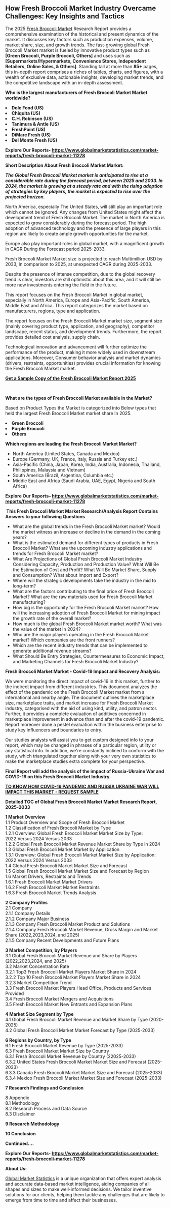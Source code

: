 <h2><strong>How Fresh Broccoli Market Industry Overcame Challenges: Key Insights and Tactics</strong></h2><p>The 2025 <a href="https://www.globalmarketstatistics.com/market-reports/fresh-broccoli-market-11278">Fresh Broccoli Market</a> Research Report provides a comprehensive examination of the historical and present dynamics of the market. It discusses key factors such as production expenses, volume, market share, size, and growth trends. The fast-growing global Fresh Broccoli Market market is fueled by innovative product types such as <strong>[Green Broccoli, Purple Broccoli, Others]</strong> and uses such as <strong>[Supermarkets/Hypermarkets, Convenience Stores, Independent Retailers, Online Sales, & Others]</strong>. Standing tall at more than <strong>85+</strong> pages, this in-depth report comprises a riches of tables, charts, and figures, with a wealth of exclusive data, actionable insights, developing market trends, and the competitive landscape with an in-depth assessment.</p><p><strong>Who is the largest manufacturers of Fresh Broccoli Market Market worldwide?</strong></p><p><strong><li>Dole Food (US)<li>Chiquita (US)<li>C.H. Robinson (US)<li>Tanimura & Antle (US)<li>FreshPoint (US)<li>DiMare Fresh (US)<li>Del Monte Fresh (US)</strong></p><p><strong>Explore Our Reports-&nbsp;<a href="https://wordhtml.com/">https://www.globalmarketstatistics.com/market-reports/fresh-broccoli-market-11278</a></strong></p><p><strong>Short Description About Fresh Broccoli Market Market:</strong></p><p><strong><em>The Global Fresh Broccoli Market market is anticipated to rise at a considerable rate during the forecast period, between 2025 and 2033. In 2024, the market is growing at a steady rate and with the rising adoption of strategies by key players, the market is expected to rise over the projected horizon.</em></strong></p><p>North America, especially The United States, will still play an important role which cannot be ignored. Any changes from United States might affect the development trend of Fresh Broccoli Market. The market in North America is expected to grow considerably during the forecast period. The high adoption of advanced technology and the presence of large players in this region are likely to create ample growth opportunities for the market.</p><p>Europe also play important roles in global market, with a magnificent growth in CAGR During the Forecast period 2025-2033.</p><p>Fresh Broccoli Market Market size is projected to reach Multimillion USD by 2033, In comparison to 2025, at unexpected CAGR during 2025-2033.</p><p>Despite the presence of intense competition, due to the global recovery trend is clear, investors are still optimistic about this area, and it will still be more new investments entering the field in the future.</p><p>This report focuses on the Fresh Broccoli Market in global market, especially in North America, Europe and Asia-Pacific, South America, Middle East and Africa. This report categorizes the market based on manufacturers, regions, type and application.</p><p>The report focuses on the Fresh Broccoli Market market size, segment size (mainly covering product type, application, and geography), competitor landscape, recent status, and development trends. Furthermore, the report provides detailed cost analysis, supply chain.</p><p>Technological innovation and advancement will further optimize the performance of the product, making it more widely used in downstream applications. Moreover, Consumer behavior analysis and market dynamics (drivers, restraints, opportunities) provides crucial information for knowing the Fresh Broccoli Market market.</p><p><strong><a href="https://www.globalmarketstatistics.com/market-reports/fresh-broccoli-market-11278">Get a Sample Copy of the Fresh Broccoli Market Report 2025</a></strong></p><p>&nbsp;</p><p><strong>What are the types of Fresh Broccoli Market available in the Market?</strong></p><p>Based on Product Types the Market is categorized into Below types that held the largest Fresh Broccoli Market market share In 2025.</p><p><strong><li>Green Broccoli<li>Purple Broccoli<li>Others</strong></p><p><strong>Which regions are leading the Fresh Broccoli Market Market?</strong></p><ul><li>North America (United States, Canada and Mexico)</li><li>Europe (Germany, UK, France, Italy, Russia and Turkey etc.)</li><li>Asia-Pacific (China, Japan, Korea, India, Australia, Indonesia, Thailand, Philippines, Malaysia and Vietnam)</li><li>South America (Brazil, Argentina, Columbia etc.)</li><li>Middle East and Africa (Saudi Arabia, UAE, Egypt, Nigeria and South Africa)</li></ul><p><strong>Explore Our Reports&ndash;&nbsp;<a href="https://www.globalmarketstatistics.com/market-reports/fresh-broccoli-market-11278">https://www.globalmarketstatistics.com/market-reports/fresh-broccoli-market-11278</a></strong></p><p><strong>&nbsp;This Fresh Broccoli Market Market Research/Analysis Report Contains Answers to your following Questions</strong></p><ul><li>What are the global trends in the Fresh Broccoli Market market? Would the market witness an increase or decline in the demand in the coming years?</li><li>What is the estimated demand for different types of products in Fresh Broccoli Market? What are the upcoming industry applications and trends for Fresh Broccoli Market market?</li><li>What Are Projections of Global Fresh Broccoli Market Industry Considering Capacity, Production and Production Value? What Will Be the Estimation of Cost and Profit? What Will Be Market Share, Supply and Consumption? What about Import and Export?</li><li>Where will the strategic developments take the industry in the mid to long-term?</li><li>What are the factors contributing to the final price of Fresh Broccoli Market? What are the raw materials used for Fresh Broccoli Market manufacturing?</li><li>How big is the opportunity for the Fresh Broccoli Market market? How will the increasing adoption of Fresh Broccoli Market for mining impact the growth rate of the overall market?</li><li>How much is the global Fresh Broccoli Market market worth? What was the value of the market In 2024?</li><li>Who are the major players operating in the Fresh Broccoli Market market? Which companies are the front runners?</li><li>Which are the recent industry trends that can be implemented to generate additional revenue streams?</li><li>What Should Be Entry Strategies, Countermeasures to Economic Impact, and Marketing Channels for Fresh Broccoli Market Industry?</li></ul><p><strong>Fresh Broccoli Market Market - Covid-19 Impact and Recovery Analysis:</strong></p><p>We were monitoring the direct impact of covid-19 in this market, further to the indirect impact from different industries. This document analyzes the effect of the pandemic on the Fresh Broccoli Market market from a international and nearby angle. The document outlines the marketplace size, marketplace traits, and market increase for Fresh Broccoli Market industry, categorised with the aid of using kind, utility, and patron sector. Further, it provides a complete evaluation of additives concerned in marketplace improvement in advance than and after the covid-19 pandemic. Report moreover done a pestel evaluation within the business enterprise to study key influencers and boundaries to entry.</p><p>Our studies analysts will assist you to get custom designed info to your report, which may be changed in phrases of a particular region, utility or any statistical info. In addition, we're constantly inclined to conform with the study, which triangulated together along with your very own statistics to make the marketplace studies extra complete for your perspective.</p><p><strong>Final Report will add the analysis of the impact of Russia-Ukraine War and COVID-19 on this Fresh Broccoli Market Industry.</strong></p><p><strong><a href="https://www.globalmarketstatistics.com/market-reports/fresh-broccoli-market-11278">TO KNOW HOW COVID-19 PANDEMIC AND RUSSIA UKRAINE WAR WILL IMPACT THIS MARKET - REQUEST SAMPLE</a></strong></p><p><strong>Detailed TOC of Global Fresh Broccoli Market Market Research Report, 2025-2033</strong></p><p><strong>1 Market Overview</strong><br /> 1.1 Product Overview and Scope of Fresh Broccoli Market<br /> 1.2 Classification of Fresh Broccoli Market by Type<br /> 1.2.1 Overview: Global Fresh Broccoli Market Market Size by Type: 2022&nbsp;Versus 2024 Versus 2033<br /> 1.2.2 Global Fresh Broccoli Market Revenue Market Share by Type in 2024<br /> 1.3 Global Fresh Broccoli Market Market by Application<br /> 1.3.1 Overview: Global Fresh Broccoli Market Market Size by Application: 2022&nbsp;Versus 2024 Versus 2033<br /> 1.4 Global Fresh Broccoli Market Market Size and Forecast<br /> 1.5 Global Fresh Broccoli Market Market Size and Forecast by Region<br /> 1.6 Market Drivers, Restraints and Trends<br /> 1.6.1 Fresh Broccoli Market Market Drivers<br /> 1.6.2 Fresh Broccoli Market Market Restraints<br /> 1.6.3 Fresh Broccoli Market Trends Analysis</p><p><strong>2 Company Profiles</strong><br /> 2.1 Company<br /> 2.1.1 Company Details<br /> 2.1.2 Company Major Business<br /> 2.1.3 Company Fresh Broccoli Market Product and Solutions<br /> 2.1.4 Company Fresh Broccoli Market Revenue, Gross Margin and Market Share (2022,2023,2024, and 2025)<br /> 2.1.5 Company Recent Developments and Future Plans</p><p><strong>3 Market Competition, by Players</strong><br /> 3.1 Global Fresh Broccoli Market Revenue and Share by Players (2022,2023,2024, and 2025)<br /> 3.2 Market Concentration Rate<br /> 3.2.1 Top3 Fresh Broccoli Market Players Market Share in 2024<br /> 3.2.2 Top 10 Fresh Broccoli Market Players Market Share in 2024<br /> 3.2.3 Market Competition Trend<br /> 3.3 Fresh Broccoli Market Players Head Office, Products and Services Provided<br /> 3.4 Fresh Broccoli Market Mergers and Acquisitions<br /> 3.5 Fresh Broccoli Market New Entrants and Expansion Plans</p><p><strong>4 Market Size Segment by Type</strong><br /> 4.1 Global Fresh Broccoli Market Revenue and Market Share by Type (2020-2025)<br /> 4.2 Global Fresh Broccoli Market Market Forecast by Type (2025-2033)</p><p><strong>6 Regions by Country, by Type</strong><br /> 6.1 Fresh Broccoli Market Revenue by Type (2025-2033)<br /> 6.3 Fresh Broccoli Market Market Size by Country<br /> 6.3.1 Fresh Broccoli Market Revenue by Country (22025-2033)<br /> 6.3.2 United States Fresh Broccoli Market Market Size and Forecast (2025-2033)<br /> 6.3.3 Canada Fresh Broccoli Market Market Size and Forecast (2025-2033)<br /> 6.3.4 Mexico Fresh Broccoli Market Market Size and Forecast (2025-2033)</p><p><strong>7 Research Findings and Conclusion</strong></p><p>8 Appendix<br /> 8.1 Methodology<br /> 8.2 Research Process and Data Source<br /> 8.3 Disclaimer</p><p><strong>9 Research Methodology</strong></p><p><strong>10 Conclusion</strong></p><p><strong>Continued&hellip;.</strong></p><p><strong>Explore Our Reports-&nbsp;<a href="Fresh Broccoli Market">https://www.globalmarketstatistics.com/market-reports/fresh-broccoli-market-11278</a></strong></p><p><strong>About Us:</strong></p><p><a href="https://www.globalmarketstatistics.com/">Global Market Statistics</a>&nbsp;is a unique organization that offers expert analysis and accurate data-based market intelligence, aiding companies of all shapes and sizes to make well-informed decisions. We tailor inventive solutions for our clients, helping them tackle any challenges that are likely to emerge from time to time and affect their businesses.</p><p>&nbsp;</p>
